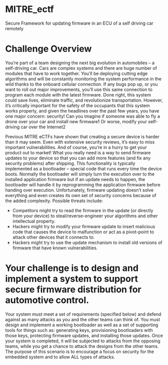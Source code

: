 # MITRE_ectf
Secure Framework for updating firmware in an ECU of a self driving car remotely

# Challenge Overview
You’re part of a team designing the next big evolution in
automobiles – a self-driving car. Cars are complex systems
and there are huge number of modules that have to work
together. You’ll be deploying cutting edge algorithms and
will be constantly monitoring the system performance in
the wild thanks to the onboard cellular connection. If any
bugs pop up, or you want to roll out major improvements,
you’ll use this same connection to program each module
with the latest firmware. Done right, this system could save
lives, eliminate traffic, and revolutionize transportation.
However, it’s critically important for the safety of the
occupants that this system works properly, and given the
headlines over the past few years, you have one major
concern: security! Can you imagine if someone was able to fly
a drone over your car and install new firmware1
Or worse, modify your self-driving car over the Internet2

Previous MITRE eCTFs have shown that creating a secure device is harder than it may seem. Even with extensive security
reviews, it’s easy to miss important vulnerabilities. And of course, you’re in a hurry to get your product out to market!
What you really need is a way to send firmware updates to your device so that you can add more features (and fix any
security problems) after shipping. This functionality is typically implemented as a bootloader – special code that runs
every time the device boots. Normally the bootloader will simply turn the execution over to the installed application
firmware but if an update needs to happen, the bootloader will handle it by reprogramming the application firmware
before handing over execution.
Unfortunately, firmware updating doesn’t solve everything and even creates its own set of security concerns because of
the added complexity. Possible threats include:
- Competitors might try to read the firmware in the update (or directly from your device) to steal/reverse-engineer
your algorithms and other intellectual property.
- Hackers might try to modify your firmware update to insert malicious code that causes the device to malfunction
or act as a pivot-point to attack other devices that it connects to.
- Hackers might try to use the update mechanism to install old versions of firmware that have known
vulnerabilities.

# Your challenge is to design and implement a system to support secure firmware distribution for automotive control.
Your system must meet a set of requirements (specified below) and defend against as many attacks as you and the other
teams can think of. You must design and implement a working bootloader as well as a set of supporting tools for things
such as: generating keys, provisioning bootloaders with those keys, protecting firmware updates, and installing those
updates. Once your system is completed, it will be subjected to attacks from the opposing teams, while you get a chance
to attack the designs from the other teams. The purpose of this scenario is to encourage a focus on security for the
embedded system and to allow ALL types of attacks.
